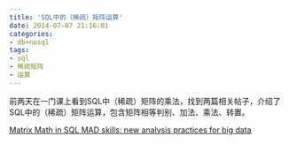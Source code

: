 ```yaml
---
title: 'SQL中的（稀疏）矩阵运算'
date: 2014-07-07 21:16:01
categories: 
- db+nosql
tags: 
- sql
- 稀疏矩阵
- 运算
---
```

前两天在一门课上看到SQL中（稀疏）矩阵的乘法，找到两篇相关帖子，介绍了SQL中的（稀疏）矩阵运算，包含矩阵相等判别、加法、乘法、转置。


[Matrix Math in SQL](https://www.simple-talk.com/sql/t-sql-programming/matrix-math-in-sql/)[ MAD skills: new analysis practices for big data](http://dl.acm.org/ft_gateway.cfm?id=1687576&ftid=729392&dwn=1&CFID=507118267&CFTOKEN=15696434)